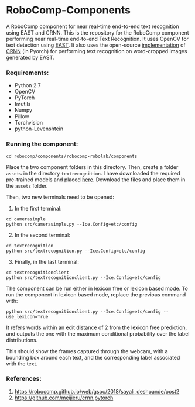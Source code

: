 # RoboComp-Components
A RoboComp component for near real-time end-to-end text recognition using EAST and CRNN.
This is the repository for the RoboComp component performing near real-time end-to-end Text Recognition. It uses OpenCV for text detection using [EAST](https://arxiv.org/abs/1704.03155). It also uses the open-source [implementation](https://github.com/meijieru/crnn.pytorch) of [CRNN](https://arxiv.org/abs/1507.05717) (in Pyorch) for performing text recognition on word-cropped images generated by EAST.

### Requirements:
- Python 2.7
- OpenCV
- PyTorch
- Imutils
- Numpy
- Pillow
- Torchvision
- python-Levenshtein

### Running the component:
```
cd robocomp/components/robocomp-robolab/components
```

Place the two component folders in this directory. Then, create a folder `assets` in the directory `textrecognition`. I have downloaded the required pre-trained models and placed [here](https://drive.google.com/drive/folders/1v4yJynd9pyyvO6HcVcfqtrYk9FBHrE71?usp=sharing). Download the files and place them in the `assets` folder.

Then, two new terminals need to be opened:
1. In the first terminal:
```
cd camerasimple
python src/camerasimple.py --Ice.Config=etc/config
```

2. In the second terminal:
```
cd textrecognition
python src/textrecognition.py --Ice.Config=etc/config
```

3. Finally, in the last terminal:
```
cd textrecognitionclient
python src/textrecognitionclient.py --Ice.Config=etc/config
```
The component can be run either in lexicon free or lexicon based mode. To run the component in lexicon based mode, replace the previous command with:
```
python src/textrecognitionclient.py --Ice.Config=etc/config --use_lexicon=True
```
It refers words within an edit distance of 2 from the lexicon free prediction, and outputs the one with the maximum conditional probability over the label distributions.

This should show the frames captured through the webcam, with a bounding box around each text, and the corresponding label associated with the text.

### References:
1. https://robocomp.github.io/web/gsoc/2018/sayali_deshpande/post2
2. https://github.com/meijieru/crnn.pytorch
